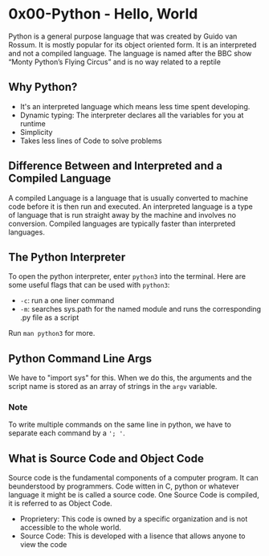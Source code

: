 # 0x00-Python - Hello, World
Python is a general purpose language that was created by Guido van Rossum. It is mostly popular for its object oriented form. It is an interpreted and not a compiled language. The language is named after the BBC show “Monty Python’s Flying Circus” and is no way related to a reptile

## Why Python?
* It's an interpreted language which means less time spent developing.
* Dynamic typing: The interpreter declares all the variables for you at runtime
* Simplicity
* Takes less lines of Code to solve problems

## Difference Between and Interpreted and a Compiled Language
A compiled Language is a language that is usually converted to machine code before it is then run and executed. An interpreted language is a type of language that is run straight away by the machine and involves no conversion. Compiled languages are typically faster than interpreted languages.

## The Python Interpreter
To open the python interpreter, enter `python3` into the terminal. Here are some useful flags that can be used with `python3`:
* `-c`: run a one liner command
* `-m`: searches sys.path  for the named module and runs the corresponding .py file as a script

Run `man python3` for more.

## Python Command Line Args
We have to "import sys" for this. When we do this, the arguments and the script name is stored as an array of strings in the `argv` variable.

### Note
To write multiple commands on the same line in python, we have to separate each command by a `'; '`.

## What is Source Code and Object Code
Source code is the fundamental components of a computer program. It can beunderstood by programmers. Code witten in C, python or whatever language it might be is called a source code. One Source Code is compiled, it is referred to as Object Code.
* Proprietery: This code is owned by a specific organization and is not accessible to the whole world. 
* Source Code: This is developed with a lisence that allows anyone to view the code 
